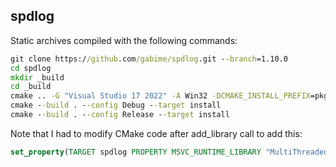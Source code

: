 ## spdlog

Static archives compiled with the following commands:
```bat
git clone https://github.com/gabime/spdlog.git --branch=1.10.0
cd spdlog
mkdir _build
cd _build
cmake .. -G "Visual Studio 17 2022" -A Win32 -DCMAKE_INSTALL_PREFIX=pkg
cmake --build . --config Debug --target install
cmake --build . --config Release --target install
```

Note that I had to modify CMake code after add_library call to add this:
```cmake
set_property(TARGET spdlog PROPERTY MSVC_RUNTIME_LIBRARY "MultiThreaded$<$<CONFIG:Debug>:Debug>")
```
